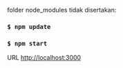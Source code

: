 folder node_modules tidak disertakan:

### `$ npm update`
### `$ npm start`

URL [http://localhost:3000](http://localhost:3000)
